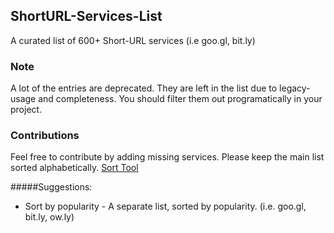 ## ShortURL-Services-List
A curated list of 600+ Short-URL services (i.e goo.gl, bit.ly)

### Note
A lot of the entries are deprecated. They are left in the list due to legacy-usage and completeness. You should filter them out programatically in your project.

### Contributions
Feel free to contribute by adding missing services. Please keep the main list sorted alphabetically. [Sort Tool](http://alphabetizer.flap.tv/)

#####Suggestions:
* Sort by popularity - A separate list, sorted by popularity. (i.e. goo.gl, bit.ly, ow.ly)


